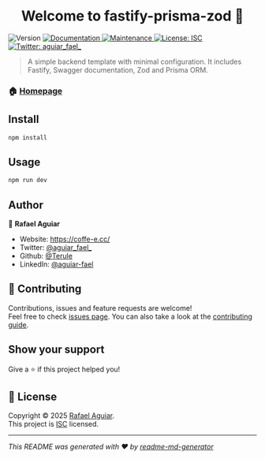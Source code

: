 <h1 align="center">Welcome to fastify-prisma-zod 👋</h1>
<p>
  <img alt="Version" src="https://img.shields.io/badge/version-1.0.0-blue.svg?cacheSeconds=2592000" />
  <a href="https://github.com/Terule/fastify-prisma-zod#readme" target="_blank">
    <img alt="Documentation" src="https://img.shields.io/badge/documentation-yes-brightgreen.svg" />
  </a>
  <a href="https://github.com/Terule/fastify-prisma-zod/graphs/commit-activity" target="_blank">
    <img alt="Maintenance" src="https://img.shields.io/badge/Maintained%3F-yes-green.svg" />
  </a>
  <a href="https://github.com/Terule/fastify-prisma-zod/blob/master/LICENSE" target="_blank">
    <img alt="License: ISC" src="https://img.shields.io/github/license/Terule/fastify-prisma-zod" />
  </a>
  <a href="https://twitter.com/aguiar_fael_" target="_blank">
    <img alt="Twitter: aguiar_fael_" src="https://img.shields.io/twitter/follow/aguiar_fael_.svg?style=social" />
  </a>
</p>

> A simple backend template with minimal configuration. It includes Fastify, Swagger documentation, Zod and Prisma ORM.

### 🏠 [Homepage](https://github.com/Terule/fastify-prisma-zod#readme)

## Install

```sh
npm install
```

## Usage

```sh
npm run dev
```

## Author

👤 **Rafael Aguiar**

* Website: https://coffe-e.cc/
* Twitter: [@aguiar\_fael\_](https://twitter.com/aguiar\_fael\_)
* Github: [@Terule](https://github.com/Terule)
* LinkedIn: [@aguiar-fael](https://linkedin.com/in/aguiar-fael)

## 🤝 Contributing

Contributions, issues and feature requests are welcome!<br />Feel free to check [issues page](https://github.com/Terule/fastify-prisma-zod/issues). You can also take a look at the [contributing guide](https://github.com/Terule/fastify-prisma-zod/blob/master/CONTRIBUTING.md).

## Show your support

Give a ⭐️ if this project helped you!

## 📝 License

Copyright © 2025 [Rafael Aguiar](https://github.com/Terule).<br />
This project is [ISC](https://github.com/Terule/fastify-prisma-zod/blob/master/LICENSE) licensed.

***
_This README was generated with ❤️ by [readme-md-generator](https://github.com/kefranabg/readme-md-generator)_